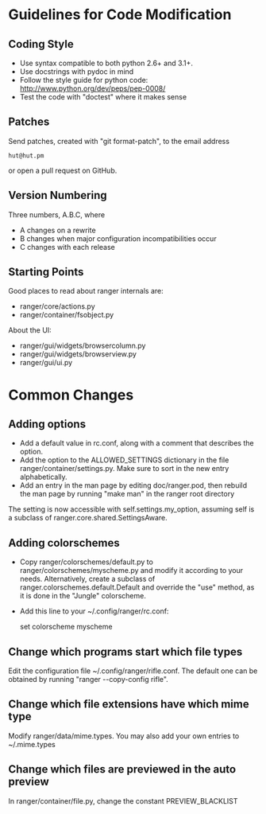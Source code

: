 Guidelines for Code Modification
================================

Coding Style
------------

* Use syntax compatible to both python 2.6+ and 3.1+.
* Use docstrings with pydoc in mind
* Follow the style guide for python code:
    http://www.python.org/dev/peps/pep-0008/
* Test the code with "doctest" where it makes sense


Patches
-------

Send patches, created with "git format-patch", to the email address

    hut@hut.pm

or open a pull request on GitHub.


Version Numbering
-----------------

Three numbers, A.B.C, where
* A changes on a rewrite
* B changes when major configuration incompatibilities occur
* C changes with each release


Starting Points
---------------

Good places to read about ranger internals are:

* ranger/core/actions.py
* ranger/container/fsobject.py

About the UI:

* ranger/gui/widgets/browsercolumn.py
* ranger/gui/widgets/browserview.py
* ranger/gui/ui.py


Common Changes
==============

Adding options
--------------

* Add a default value in rc.conf, along with a comment that describes the option.
* Add the option to the ALLOWED_SETTINGS dictionary in the file
  ranger/container/settings.py.  Make sure to sort in the new entry
  alphabetically.
* Add an entry in the man page by editing doc/ranger.pod, then rebuild the man
  page by running "make man" in the ranger root directory

The setting is now accessible with self.settings.my_option, assuming self is a
subclass of ranger.core.shared.SettingsAware.


Adding colorschemes
-------------------

* Copy ranger/colorschemes/default.py to ranger/colorschemes/myscheme.py
  and modify it according to your needs.  Alternatively, create a subclass of
  ranger.colorschemes.default.Default and override the "use" method, as it is
  done in the "Jungle" colorscheme.

* Add this line to your ~/.config/ranger/rc.conf:

    set colorscheme myscheme


Change which programs start which file types
--------------------------------------------

Edit the configuration file ~/.config/ranger/rifle.conf.  The default one can
be obtained by running "ranger --copy-config rifle".


Change which file extensions have which mime type
-------------------------------------------------

Modify ranger/data/mime.types.  You may also add your own entries to ~/.mime.types


Change which files are previewed in the auto preview
----------------------------------------------------

In ranger/container/file.py, change the constant PREVIEW_BLACKLIST
